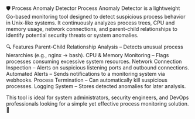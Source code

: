 🛡️ Process Anomaly Detector
Process Anomaly Detector is a lightweight Go-based monitoring tool designed to detect suspicious process behavior in Unix-like systems. It continuously analyzes process trees, CPU and memory usage, network connections, and parent-child relationships to identify potential security threats or system anomalies.

🔍 Features
Parent-Child Relationship Analysis – Detects unusual process hierarchies (e.g., nginx -> bash).
CPU & Memory Monitoring – Flags processes consuming excessive system resources.
Network Connection Inspection – Alerts on suspicious listening ports and outbound connections.
Automated Alerts – Sends notifications to a monitoring system via webhooks.
Process Termination – Can automatically kill suspicious processes.
Logging System – Stores detected anomalies for later analysis.

This tool is ideal for system administrators, security engineers, and DevOps professionals looking for a simple yet effective process monitoring solution. 🚀

